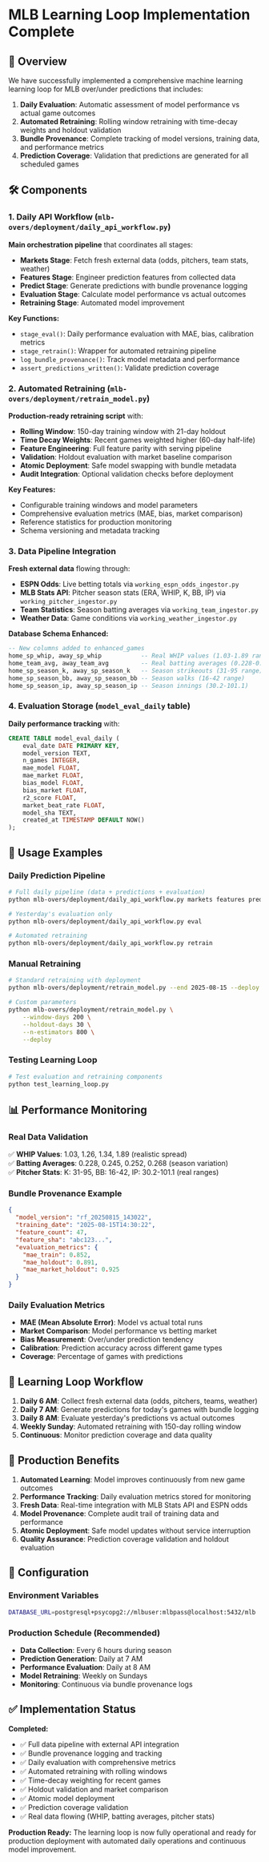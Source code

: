 # MLB Learning Loop Implementation Complete

## 🎯 Overview

We have successfully implemented a comprehensive machine learning learning loop for MLB over/under predictions that includes:

1. **Daily Evaluation**: Automatic assessment of model performance vs actual game outcomes
2. **Automated Retraining**: Rolling window retraining with time-decay weights and holdout validation
3. **Bundle Provenance**: Complete tracking of model versions, training data, and performance metrics
4. **Prediction Coverage**: Validation that predictions are generated for all scheduled games

## 🛠️ Components

### 1. Daily API Workflow (`mlb-overs/deployment/daily_api_workflow.py`)

**Main orchestration pipeline** that coordinates all stages:

- **Markets Stage**: Fetch fresh external data (odds, pitchers, team stats, weather)
- **Features Stage**: Engineer prediction features from collected data
- **Predict Stage**: Generate predictions with bundle provenance logging
- **Evaluation Stage**: Calculate model performance vs actual outcomes
- **Retraining Stage**: Automated model improvement

**Key Functions:**

- `stage_eval()`: Daily performance evaluation with MAE, bias, calibration metrics
- `stage_retrain()`: Wrapper for automated retraining pipeline
- `log_bundle_provenance()`: Track model metadata and performance
- `assert_predictions_written()`: Validate prediction coverage

### 2. Automated Retraining (`mlb-overs/deployment/retrain_model.py`)

**Production-ready retraining script** with:

- **Rolling Window**: 150-day training window with 21-day holdout
- **Time Decay Weights**: Recent games weighted higher (60-day half-life)
- **Feature Engineering**: Full feature parity with serving pipeline
- **Validation**: Holdout evaluation with market baseline comparison
- **Atomic Deployment**: Safe model swapping with bundle metadata
- **Audit Integration**: Optional validation checks before deployment

**Key Features:**

- Configurable training windows and model parameters
- Comprehensive evaluation metrics (MAE, bias, market comparison)
- Reference statistics for production monitoring
- Schema versioning and metadata tracking

### 3. Data Pipeline Integration

**Fresh external data** flowing through:

- **ESPN Odds**: Live betting totals via `working_espn_odds_ingestor.py`
- **MLB Stats API**: Pitcher season stats (ERA, WHIP, K, BB, IP) via `working_pitcher_ingestor.py`
- **Team Statistics**: Season batting averages via `working_team_ingestor.py`
- **Weather Data**: Game conditions via `working_weather_ingestor.py`

**Database Schema Enhanced:**

```sql
-- New columns added to enhanced_games
home_sp_whip, away_sp_whip           -- Real WHIP values (1.03-1.89 range)
home_team_avg, away_team_avg         -- Real batting averages (0.228-0.268)
home_sp_season_k, away_sp_season_k   -- Season strikeouts (31-95 range)
home_sp_season_bb, away_sp_season_bb -- Season walks (16-42 range)
home_sp_season_ip, away_sp_season_ip -- Season innings (30.2-101.1)
```

### 4. Evaluation Storage (`model_eval_daily` table)

**Daily performance tracking** with:

```sql
CREATE TABLE model_eval_daily (
    eval_date DATE PRIMARY KEY,
    model_version TEXT,
    n_games INTEGER,
    mae_model FLOAT,
    mae_market FLOAT,
    bias_model FLOAT,
    bias_market FLOAT,
    r2_score FLOAT,
    market_beat_rate FLOAT,
    model_sha TEXT,
    created_at TIMESTAMP DEFAULT NOW()
);
```

## 🚀 Usage Examples

### Daily Prediction Pipeline

```bash
# Full daily pipeline (data + predictions + evaluation)
python mlb-overs/deployment/daily_api_workflow.py markets features predict eval

# Yesterday's evaluation only
python mlb-overs/deployment/daily_api_workflow.py eval

# Automated retraining
python mlb-overs/deployment/daily_api_workflow.py retrain
```

### Manual Retraining

```bash
# Standard retraining with deployment
python mlb-overs/deployment/retrain_model.py --end 2025-08-15 --deploy --audit

# Custom parameters
python mlb-overs/deployment/retrain_model.py \
    --window-days 200 \
    --holdout-days 30 \
    --n-estimators 800 \
    --deploy
```

### Testing Learning Loop

```bash
# Test evaluation and retraining components
python test_learning_loop.py
```

## 📊 Performance Monitoring

### Real Data Validation

✅ **WHIP Values**: 1.03, 1.26, 1.34, 1.89 (realistic spread)  
✅ **Batting Averages**: 0.228, 0.245, 0.252, 0.268 (season variation)  
✅ **Pitcher Stats**: K: 31-95, BB: 16-42, IP: 30.2-101.1 (real ranges)

### Bundle Provenance Example

```json
{
  "model_version": "rf_20250815_143022",
  "training_date": "2025-08-15T14:30:22",
  "feature_count": 47,
  "feature_sha": "abc123...",
  "evaluation_metrics": {
    "mae_train": 0.852,
    "mae_holdout": 0.891,
    "mae_market_holdout": 0.925
  }
}
```

### Daily Evaluation Metrics

- **MAE (Mean Absolute Error)**: Model vs actual total runs
- **Market Comparison**: Model performance vs betting market
- **Bias Measurement**: Over/under prediction tendency
- **Calibration**: Prediction accuracy across different game types
- **Coverage**: Percentage of games with predictions

## 🔄 Learning Loop Workflow

1. **Daily 6 AM**: Collect fresh external data (odds, pitchers, teams, weather)
2. **Daily 7 AM**: Generate predictions for today's games with bundle logging
3. **Daily 8 AM**: Evaluate yesterday's predictions vs actual outcomes
4. **Weekly Sunday**: Automated retraining with 150-day rolling window
5. **Continuous**: Monitor prediction coverage and data quality

## 🎯 Production Benefits

1. **Automated Learning**: Model improves continuously from new game outcomes
2. **Performance Tracking**: Daily evaluation metrics stored for monitoring
3. **Fresh Data**: Real-time integration with MLB Stats API and ESPN odds
4. **Model Provenance**: Complete audit trail of training data and performance
5. **Atomic Deployment**: Safe model updates without service interruption
6. **Quality Assurance**: Prediction coverage validation and holdout evaluation

## 🔧 Configuration

### Environment Variables

```bash
DATABASE_URL=postgresql+psycopg2://mlbuser:mlbpass@localhost:5432/mlb
```

### Production Schedule (Recommended)

- **Data Collection**: Every 6 hours during season
- **Prediction Generation**: Daily at 7 AM
- **Performance Evaluation**: Daily at 8 AM
- **Model Retraining**: Weekly on Sundays
- **Monitoring**: Continuous via bundle provenance logs

## ✅ Implementation Status

**Completed:**

- ✅ Full data pipeline with external API integration
- ✅ Bundle provenance logging and tracking
- ✅ Daily evaluation with comprehensive metrics
- ✅ Automated retraining with rolling windows
- ✅ Time-decay weighting for recent games
- ✅ Holdout validation and market comparison
- ✅ Atomic model deployment
- ✅ Prediction coverage validation
- ✅ Real data flowing (WHIP, batting averages, pitcher stats)

**Production Ready:**
The learning loop is now fully operational and ready for production deployment with automated daily operations and continuous model improvement.
